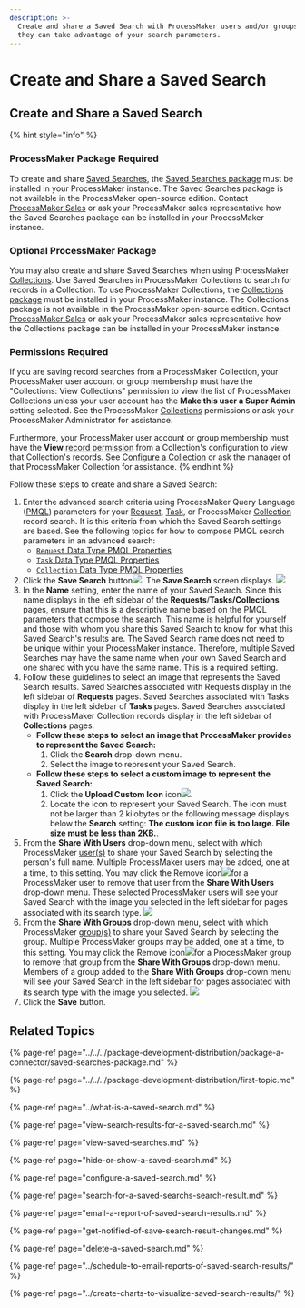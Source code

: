 ```yaml
---
description: >-
  Create and share a Saved Search with ProcessMaker users and/or groups so that
  they can take advantage of your search parameters.
---
```


# Create and Share a Saved Search

## Create and Share a Saved Search

{% hint style="info" %}
### ProcessMaker Package Required

To create and share [Saved Searches](../what-is-a-saved-search.md), the [Saved Searches package](../../../package-development-distribution/package-a-connector/saved-searches-package.md) must be installed in your ProcessMaker instance. The Saved Searches package is not available in the ProcessMaker open-source edition. Contact [ProcessMaker Sales](mailto:sales@processmaker.com) or ask your ProcessMaker sales representative how the Saved Searches package can be installed in your ProcessMaker instance.

### Optional ProcessMaker Package

You may also create and share Saved Searches when using ProcessMaker [Collections](../../../collections/what-is-a-collection.md). Use Saved Searches in ProcessMaker Collections to search for records in a Collection. To use ProcessMaker Collections, the [Collections package](../../../package-development-distribution/package-a-connector/collections.md) must be installed in your ProcessMaker instance. The Collections package is not available in the ProcessMaker open-source edition. Contact [ProcessMaker Sales](mailto:sales@processmaker.com) or ask your ProcessMaker sales representative how the Collections package can be installed in your ProcessMaker instance.

### Permissions Required

If you are saving record searches from a ProcessMaker Collection, your ProcessMaker user account or group membership must have the "Collections: View Collections" permission to view the list of ProcessMaker Collections unless your user account has the **Make this user a Super Admin** setting selected. See the ProcessMaker [Collections](../../../processmaker-administration/permission-descriptions-for-users-and-groups.md#collections) permissions or ask your ProcessMaker Administrator for assistance.

Furthermore, your ProcessMaker user account or group membership must have the **View** [record permission](../../../collections/manage-collections/configure-a-collection.md#configure-record-permissions-for-processmaker-users) from a Collection's configuration to view that Collection's records. See [Configure a Collection](../../../collections/manage-collections/configure-a-collection.md#configure-a-processmaker-collection) or ask the manager of that ProcessMaker Collection for assistance.
{% endhint %}

Follow these steps to create and share a Saved Search:

1. Enter the advanced search criteria using ProcessMaker Query Language \([PMQL](../../search-processmaker-data-using-pmql/what-is-pmql.md)\) parameters for your [Request](../../requests/what-is-a-request.md), [Task](../../task-management/what-is-a-task.md), or ProcessMaker [Collection](../../../collections/manage-records-in-a-collection/search-for-a-record-in-a-collection.md#search-records-in-a-processmaker-collection) record search. It is this criteria from which the Saved Search settings are based. See the following topics for how to compose PMQL search parameters in an advanced search:
   * [`Request` Data Type PMQL Properties](../../search-processmaker-data-using-pmql/pmql-properties-by-data-type/pmql-properties-for-the-request-data-type.md)
   * [`Task` Data Type PMQL Properties](../../search-processmaker-data-using-pmql/pmql-properties-by-data-type/task-data-type-pmql-properties.md)
   * [`Collection` Data Type PMQL Properties](../../search-processmaker-data-using-pmql/pmql-properties-by-data-type/collection-data-type-pmql-properties.md)
2. Click the **Save Search** button![](../../../.gitbook/assets/save-search-button-requests-tasks.png). The **Save Search** screen displays. ![](../../../.gitbook/assets/save-search-screen-package.png) 
3. In the **Name** setting, enter the name of your Saved Search. Since this name displays in the left sidebar of the **Requests**/**Tasks/Collections** pages, ensure that this is a descriptive name based on the PMQL parameters that compose the search. This name is helpful for yourself and those with whom you share this Saved Search to know for what this Saved Search's results are. The Saved Search name does not need to be unique within your ProcessMaker instance. Therefore, multiple Saved Searches may have the same name when your own Saved Search and one shared with you have the same name. This is a required setting.
4. Follow these guidelines to select an image that represents the Saved Search results. Saved Searches associated with Requests display in the left sidebar of **Requests** pages. Saved Searches associated with Tasks display in the left sidebar of **Tasks** pages. Saved Searches associated with ProcessMaker Collection records display in the left sidebar of **Collections** pages.
   * **Follow these steps to select an image that ProcessMaker provides to represent the Saved Search:**
     1. Click the **Search** drop-down menu.
     2. Select the image to represent your Saved Search.
   * **Follow these steps to select a custom image to represent the Saved Search:**
     1. Click the **Upload Custom Icon** icon![](../../../.gitbook/assets/upload-custom-icon-saved-searches-package.png).
     2. Locate the icon to represent your Saved Search. The icon must not be larger than 2 kilobytes or the following message displays below the **Search** setting: **The custom icon file is too large. File size must be less than 2KB.**.
5. From the **Share With Users** drop-down menu, select with which ProcessMaker [user\(s\)](../../../processmaker-administration/add-users/what-is-a-user.md) to share your Saved Search by selecting the person's full name. Multiple ProcessMaker users may be added, one at a time, to this setting. You may click the Remove icon![](../../../.gitbook/assets/remove-group-user-admin.png)for a ProcessMaker user to remove that user from the **Share With Users** drop-down menu. These selected ProcessMaker users will see your Saved Search with the image you selected in the left sidebar for pages associated with its search type. ![](../../../.gitbook/assets/saved-search-user-package-requests-tasks.png) 
6. From the **Share With Groups** drop-down menu, select with which ProcessMaker [group\(s\)](../../../processmaker-administration/assign-groups-to-users/what-is-a-group.md) to share your Saved Search by selecting the group. Multiple ProcessMaker groups may be added, one at a time, to this setting. You may click the Remove icon![](../../../.gitbook/assets/remove-group-user-admin.png)for a ProcessMaker group to remove that group from the **Share With Groups** drop-down menu. Members of a group added to the **Share With Groups** drop-down menu will see your Saved Search in the left sidebar for pages associated with its search type with the image you selected. ![](../../../.gitbook/assets/saved-search-group-package-requests-tasks.png) 
7. Click the **Save** button.

## Related Topics

{% page-ref page="../../../package-development-distribution/package-a-connector/saved-searches-package.md" %}

{% page-ref page="../../../package-development-distribution/first-topic.md" %}

{% page-ref page="../what-is-a-saved-search.md" %}

{% page-ref page="view-search-results-for-a-saved-search.md" %}

{% page-ref page="view-saved-searches.md" %}

{% page-ref page="hide-or-show-a-saved-search.md" %}

{% page-ref page="configure-a-saved-search.md" %}

{% page-ref page="search-for-a-saved-searchs-search-result.md" %}

{% page-ref page="email-a-report-of-saved-search-results.md" %}

{% page-ref page="get-notified-of-save-search-result-changes.md" %}

{% page-ref page="delete-a-saved-search.md" %}

{% page-ref page="../schedule-to-email-reports-of-saved-search-results/" %}

{% page-ref page="../create-charts-to-visualize-saved-search-results/" %}

